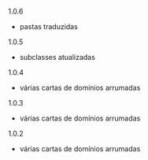 1.0.6
- pastas traduzidas

1.0.5
- subclasses atualizadas

1.0.4
- várias cartas de domínios arrumadas

1.0.3
- várias cartas de domínios arrumadas

1.0.2
- várias cartas de domínios arrumadas